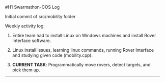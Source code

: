 #H1 Swarmathon-COS Log

Initial commit of src/mobility folder

Weekly activity log:

1. Entire team had to install Linux on Windows machines and install Rover Interface software.

2. Linux install issues, learning linux commands, running Rover Interface and studying given code (mobility.cpp).

3. **CURRENT TASK**: Programmatically move rovers, detect targets, and pick them up.

---
